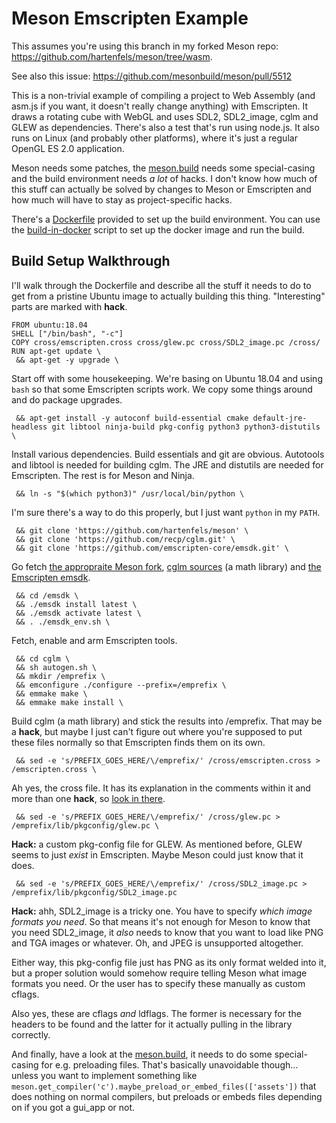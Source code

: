 # Meson Emscripten Example

This assumes you're using this branch in my forked Meson repo: <https://github.com/hartenfels/meson/tree/wasm>.

See also this issue: <https://github.com/mesonbuild/meson/pull/5512>

This is a non-trivial example of compiling a project to Web Assembly (and asm.js if you want, it doesn't really change anything) with Emscripten. It draws a rotating cube with WebGL and uses SDL2, SDL2\_image, cglm and GLEW as dependencies. There's also a test that's run using node.js. It also runs on Linux (and probably other platforms), where it's just a regular OpenGL ES 2.0 application.

Meson needs some patches, the [meson.build](meson.build) needs some special-casing and the build environment needs *a lot* of hacks. I don't know how much of this stuff can actually be solved by changes to Meson or Emscripten and how much will have to stay as project-specific hacks.

There's a [Dockerfile](Dockerfile) provided to set up the build environment. You can use the [build-in-docker](build-in-docker) script to set up the docker image and run the build.

## Build Setup Walkthrough

I'll walk through the Dockerfile and describe all the stuff it needs to do to get from a pristine Ubuntu image to actually building this thing. "Interesting" parts are marked with **hack**.

```
FROM ubuntu:18.04
SHELL ["/bin/bash", "-c"]
COPY cross/emscripten.cross cross/glew.pc cross/SDL2_image.pc /cross/
RUN apt-get update \
 && apt-get -y upgrade \
```

Start off with some housekeeping. We're basing on Ubuntu 18.04 and using `bash` so that some Emscripten scripts work. We copy some things around and do package upgrades.

```
 && apt-get install -y autoconf build-essential cmake default-jre-headless git libtool ninja-build pkg-config python3 python3-distutils \
```

Install various dependencies. Build essentials and git are obvious. Autotools and libtool is needed for building cglm. The JRE and distutils are needed for Emscripten. The rest is for Meson and Ninja.

```
 && ln -s "$(which python3)" /usr/local/bin/python \
```

I'm sure there's a way to do this properly, but I just want `python` in my `PATH`.

```
 && git clone 'https://github.com/hartenfels/meson' \
 && git clone 'https://github.com/recp/cglm.git' \
 && git clone 'https://github.com/emscripten-core/emsdk.git' \
```

Go fetch [the appropraite Meson fork](https://github.com/hartenfels/meson), [cglm sources](https://github.com/recp/cglm.git) (a math library) and [the Emscripten emsdk](https://github.com/emscripten-core/emsdk.git).

```
 && cd /emsdk \
 && ./emsdk install latest \
 && ./emsdk activate latest \
 && . ./emsdk_env.sh \
```

Fetch, enable and arm Emscripten tools.

```
 && cd cglm \
 && sh autogen.sh \
 && mkdir /emprefix \
 && emconfigure ./configure --prefix=/emprefix \
 && emmake make \
 && emmake make install \
 ```

Build cglm (a math library) and stick the results into /emprefix. That may be a **hack**, but maybe I just can't figure out where you're supposed to put these files normally so that Emscripten finds them on its own.

```
 && sed -e 's/PREFIX_GOES_HERE/\/emprefix/' /cross/emscripten.cross > /emscripten.cross \
```

Ah yes, the cross file. It has its explanation in the comments within it and more than one **hack**, so [look in there](cross/emscripten.cross).

```
 && sed -e 's/PREFIX_GOES_HERE/\/emprefix/' /cross/glew.pc > /emprefix/lib/pkgconfig/glew.pc \
```

**Hack:** a custom pkg-config file for GLEW. As mentioned before, GLEW seems to just *exist* in Emscripten. Maybe Meson could just know that it does.

```
 && sed -e 's/PREFIX_GOES_HERE/\/emprefix/' /cross/SDL2_image.pc > /emprefix/lib/pkgconfig/SDL2_image.pc
```

**Hack:** ahh, SDL2_image is a tricky one. You have to specify *which image formats you need*. So that means it's not enough for Meson to know that you need SDL2_image, it *also* needs to know that you want to load like PNG and TGA images or whatever. Oh, and JPEG is unsupported altogether.

Either way, this pkg-config file just has PNG as its only format welded into it, but a proper solution would somehow require telling Meson what image formats you need. Or the user has to specify these manually as custom cflags.

Also yes, these are cflags *and* ldflags. The former is necessary for the headers to be found and the latter for it actually pulling in the library correctly.

And finally, have a look at the [meson.build](meson.build), it needs to do some special-casing for e.g. preloading files. That's basically unavoidable though... unless you want to implement something like `meson.get_compiler('c').maybe_preload_or_embed_files(['assets'])` that does nothing on normal compilers, but preloads or embeds files depending on if you got a gui_app or not.
